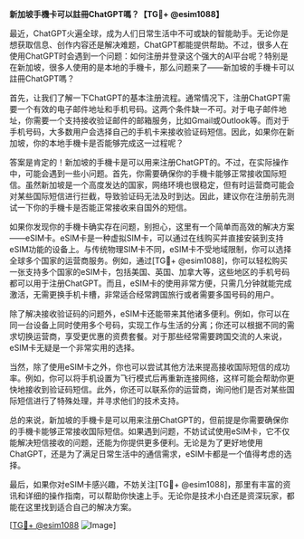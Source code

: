 **新加坡手機卡可以註冊ChatGPT嗎？【TG💪+ @esim1088】**

最近，ChatGPT火遍全球，成为人们日常生活中不可或缺的智能助手。无论你是想获取信息、创作内容还是解决难题，ChatGPT都能提供帮助。不过，很多人在使用ChatGPT时会遇到一个问题：如何注册并登录这个强大的AI平台呢？特别是在新加坡，很多人使用的是本地的手機卡，那么问题来了——新加坡的手機卡可以註冊ChatGPT嗎？

首先，让我们了解一下ChatGPT的基本注册流程。通常情况下，注册ChatGPT需要一个有效的电子邮件地址和手机号码。这两个条件缺一不可。对于电子邮件地址，你需要一个支持接收验证邮件的邮箱服务，比如Gmail或Outlook等。而对于手机号码，大多数用户会选择自己的手机卡来接收验证码短信。因此，如果你在新加坡，你的本地手機卡是否能够完成这一过程呢？

答案是肯定的！新加坡的手機卡是可以用来注册ChatGPT的。不过，在实际操作中，可能会遇到一些小问题。首先，你需要确保你的手機卡能够正常接收国际短信。虽然新加坡是一个高度发达的国家，网络环境也很稳定，但有时运营商可能会对某些国际短信进行拦截，导致验证码无法及时到达。因此，建议你在注册前先测试一下你的手機卡是否能正常接收来自国外的短信。

如果你发现你的手機卡确实存在问题，别担心，这里有一个简单而高效的解决方案——eSIM卡。eSIM卡是一种虚拟SIM卡，可以通过在线购买并直接安装到支持eSIM功能的设备上。与传统物理SIM卡不同，eSIM卡不受地域限制，你可以选择全球多个国家的运营商服务。例如，通过[TG💪+ @esim1088]，你可以轻松购买一张支持多个国家的eSIM卡，包括美国、英国、加拿大等，这些地区的手机号码都可以用于注册ChatGPT。而且，eSIM卡的使用非常方便，只需几分钟就能完成激活，无需更换手机卡槽，非常适合经常跨国旅行或者需要多国号码的用户。

除了解决接收验证码的问题外，eSIM卡还能带来其他诸多便利。例如，你可以在同一台设备上同时使用多个号码，实现工作与生活的分离；你还可以根据不同的需求切换运营商，享受更优惠的资费套餐。对于那些经常需要跨国交流的人来说，eSIM卡无疑是一个非常实用的选择。

当然，除了使用eSIM卡之外，你也可以尝试其他方法来提高接收国际短信的成功率。例如，你可以将手机设置为飞行模式后再重新连接网络，这样可能会帮助你更快地接收到验证码短信。此外，你还可以联系你的运营商，询问他们是否对某些国际短信进行了特殊处理，并寻求他们的技术支持。

总的来说，新加坡的手機卡是可以用来注册ChatGPT的，但前提是你需要确保你的手機卡能够正常接收国际短信。如果遇到问题，不妨试试使用eSIM卡，它不仅能解决短信接收的问题，还能为你提供更多便利。无论是为了更好地使用ChatGPT，还是为了满足日常生活中的通信需求，eSIM卡都是一个值得考虑的选择。

最后，如果你对eSIM卡感兴趣，不妨关注[TG💪+ @esim1088]，那里有丰富的资讯和详细的操作指南，可以帮助你快速上手。无论你是技术小白还是资深玩家，都能在这里找到适合自己的解决方案。

[[TG💪+ @esim1088](https://t.me/s/esim1088) ![Image](https://i.postimg.cc/4NQfJmqS/Snipaste-2025-05-13-00-14-12.png)]